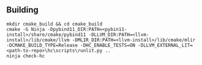 <!--
SPDX-FileCopyrightText: 2024 The HC Authors

SPDX-License-Identifier: Apache-2.0 WITH LLVM-exception
-->

## Building

```
mkdir cmake_build && cd cmake_build
cmake -G Ninja -Dpybind11_DIR:PATH=<pybin11-install>/share/cmake/pybind11 -DLLVM_DIR:PATH=<llvm-install>/lib/cmake/llvm -DMLIR_DIR:PATH=<llvm-install>/lib/cmake/mlir -DCMAKE_BUILD_TYPE=Release -DHC_ENABLE_TESTS=ON -DLLVM_EXTERNAL_LIT=<path-to-repo>\hc\scripts\runlit.py ..
ninja check-hc
```
